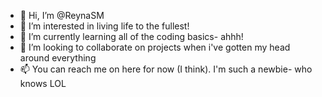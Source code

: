 - 👋 Hi, I’m @ReynaSM
- 👀 I’m interested in living life to the fullest!
- 🌱 I’m currently learning all of the coding basics- ahhh!
- 💞️ I’m looking to collaborate on projects when i've gotten my head around everything
- 📫 You can reach me on here for now (I think). I'm such a newbie- who knows LOL
<!---
ReynaSM/ReynaSM is a ✨ special ✨ repository because its `README.md` (this file) appears on your GitHub profile.
You can click the Preview link to take a look at your changes.
--->
